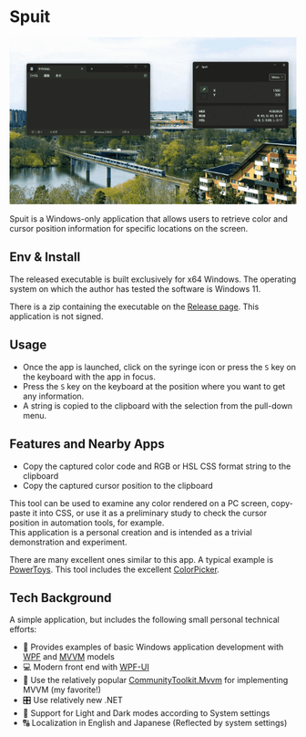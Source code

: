 # Spuit

![demo](/docs//images/demo.gif)

Spuit is a Windows-only application that allows users to retrieve color and cursor position information for specific locations on the screen.

## Env & Install

The released executable is built exclusively for x64 Windows. The operating system on which the author has tested the software is Windows 11.

There is a zip containing the executable on the [Release page](https://github.com/kawana77b/Spuit/releases).
This application is not signed.

## Usage

- Once the app is launched, click on the syringe icon or press the `S` key on the keyboard with the app in focus.
- Press the `S` key on the keyboard at the position where you want to get any information.
- A string is copied to the clipboard with the selection from the pull-down menu.

## Features and Nearby Apps

- Copy the captured color code and RGB or HSL CSS format string to the clipboard
- Copy the captured cursor position to the clipboard

This tool can be used to examine any color rendered on a PC screen, copy-paste it into CSS, or use it as a preliminary study to check the cursor position in automation tools, for example.  
This application is a personal creation and is intended as a trivial demonstration and experiment.

There are many excellent ones similar to this app.
A typical example is [PowerToys](https://github.com/microsoft/PowerToys). This tool includes the excellent [ColorPicker](https://github.com/martinchrzan/ColorPicker).

## Tech Background

A simple application, but includes the following small personal technical efforts:

- 🧰 Provides examples of basic Windows application development with [WPF](https://learn.microsoft.com/en-US/dotnet/desktop/wpf/overview/?view=netdesktop-8.0) and [MVVM](https://learn.microsoft.com/en-us/windows/apps/develop/data-binding/data-binding-and-mvvm) models
- 💻 Modern front end with [WPF-UI](https://wpfui.lepo.co/index.html)
- 🌠 Use the relatively popular [CommunityToolkit.Mvvm](https://www.nuget.org/packages/CommunityToolkit.Mvvm) for implementing MVVM (my favorite!)
- 🎛️ Use relatively new .NET
- 🔦 Support for Light and Dark modes according to System settings
- 🔠 Localization in English and Japanese (Reflected by system settings)
